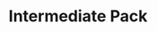 ---
title: Intermediate Pack
description: Ideal for a few cameras and mid-size retention period of video feeds
price: RM 99
priceDescription: per Month, per Camera
cameraFeedDay: 30 Days of camera feeds retention
remoteAccess: Access feeds remotely through Web Interface
connectSensor: Connect sensors to send alarms
notificationTelegram: Notifications via Telegram, Email
---